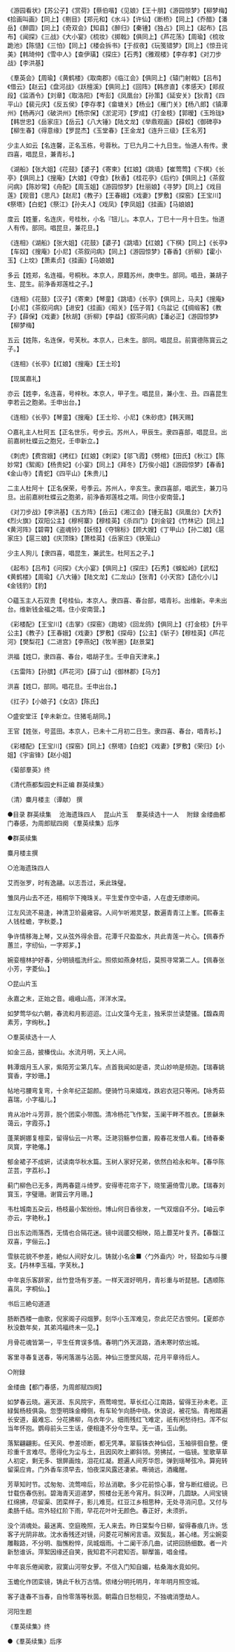 <!-- { "loadSidebar": true } -->
《游园看状》【苏公子】《赏荷》【蔡伯喈】《见娘》【王十朋】《游园惊梦》【柳梦梅】《拾画叫画》【同上】《剔目》【郑元和】《水斗》【许仙】《断桥》【同上】《乔醋》【潘岳】《醉圆》【同上】《奇双会》【知县】《醉归》【秦锺】《独占》【同上】《起布》【吕布】《闻探》《三战》《大小宴》《梳妆》《掷戟》【俱同上】《芦花荡》【周瑜】《梳妆跪池》【陈慥】《三怕》【同上】《楼会拆书》【于叔夜】《玩笺错梦》【同上】《惊丑诧美》【韩琦仲】《雪中人》【查伊璜】《探庄》【石秀】《雅观楼》【李存孝】《对刀步战》【李洪基】

《羣英会》【周瑜】《黄鹤楼》《取南郡》《临江会》【俱同上】《辕门射戟》【吕布】《借云》【赵云】《盘河战》《跃檀溪》【俱同上】《回阵》【韩彦直】《孝感天》【郑叔段】《监酒令》【刘章】《取洛阳》【岑彭】《凤凰台》【孙策】《延安关》【狄青】《四平山》【裴元庆】《反五侯》【李存孝】《畲塘关》【杨业】《雁门关》【杨八郎】《镇潭州》【杨再兴】《破洪州》【杨宗保】《淤泥河》【罗成】《打金枝》【郭暧】《玉玲珑》【韩世忠】《岳家庄》【岳云】《八大锤》【陆文龙】《举鼎观画》【薛蛟】《御碑亭》【柳生春】《得意缘》【罗昆杰】《玉堂春》【王金龙】《连升三级》【王名芳】

少主人如云【名连馨，正名玉栋，号蓉秋。丁巳九月二十九日生。怡道人有传。隶四喜，唱昆旦，兼青衫。】

《湖船》【张大姐】《花鼓》【婆子】《寄柬》【红娘】《跳墙》【崔莺莺】《下棋》《长亭》【俱同上】《搜庵》【大娘】《夺食》【秋香】《桂花亭》《后约》【俱同上】《茶叙问病》【陈妙常】《舟配》【周玉姐】《游园惊梦》【杜丽娘】《寻梦》【同上】《戏目莲》【观音】《思凡》【赵尼】《教子》【王春娥】《戏妻》【罗敷】《探窑》【王宝川】《祭塔》【白蛇】《祭江》【孙夫人】《戏凤》【李凤姐】《挂画》【马娘娘】

度云【姓董，名连庆，号桂秋，小名『钮儿』。本京人，丁巳十一月十日生。怡道人有传。部同。唱昆旦，兼花旦。】

《连相》《湖船》【张大姐】《花鼓》【婆子】《跳墙》【红娘】《下棋》【同上】《长亭》【车奴】《搜庵》【小尼】《茶叙问病》【同上】《游园惊梦》【春香】《折柳》【霍小玉】《上坟》【萧素贞】《挂画》【马娘娘】

多云【姓郑，名连福，号桐秋。本京人，原籍苏州，庚申生。部同。唱丑，兼胡子生、昆生。前浄香郑莲桂之子。】

《连相》《花鼓》【汉子】《寄柬》【琴童】《跳墙》《长亭》【俱同上，马夫】《搜庵》【小尼】《茶叙问病》【进安】《挂画》《昭关》【伍子胥】《乌盆记《【绸缎客】《教子》【薛保】《戏妻》【秋胡】《折柳》【李益】《叙茶问病》【潘必正】《游园惊梦》【柳梦梅】

五云【姓陈，名连保，号芙秋。本京人，已未生。部同。唱昆旦。前寳德陈寳云之子。】

《连相》《长亭》【红娘】《搜庵》【王士珍】

【现属嘉礼】

亦云【姓李，名连喜，号梓秋。本京人，甲子生。唱昆旦，兼小生、丑。四喜昆生李若云之胞弟。壬申出台。】

《连相》《长亭》【琴童】《搜庵》【王士珍、小尼】《朱砂痣》【韩天赐】


○嘉礼主人杜阿五【正名世乐，号步云。苏州人，甲辰生。隶四喜部，唱昆旦。出前嘉树杜蝶云之胞兄，壬申新立。】

《刺虎》【费宫娥】《拷红》【红娘】《刺梁》【邬飞霞】《劈棺》【田氏】《秋江》【陈妙常】《絮阁》【杨贵妃】《小宴》【同上】《拜冬》【万俟小姐】《游园惊梦》【春香】《金山寺》【青蛇】《四平山》【朱贵儿】

二主人杜阿十【正名保荣，号季云。苏州人，辛亥生。隶四喜部，唱武生，兼刀马旦。出前嘉树杜蝶云之胞弟，前浄香郑莲桂之壻。同住小安南营。】

《对刀步战》【李洪基】《五方阵》【岳云】《湘江会》【锺无盐】《凤凰台》【大乔】《烈火旗》【双阳公主】《穆柯寨》【穆桂英】《杀四门》【刘金锭】《竹林记》【同上】《黄河阵》【碧霄】《盗魂铃》【妖怪】《夺锦标》【顾大嫂】《丁甲山》【孙二娘】《扈家庄》【扈三娘】《庆顶珠》【萧桂英】《岳家庄》《铁笼山》

少主人狗儿【隶四喜，唱昆生，兼武生。杜阿五之子。】

《起布》【吕布】《问探》《大小宴》【俱同上】《探庄》【石秀】《蜈蚣岭》【武松】《黄鹤楼》【周瑜】《八大锤》【陆文龙】《二龙山》【张青】《小天宫》【造化小儿】《金钱豹》【豹】


○藴玉主人石双贵【号桂仙，本京人。隶四喜、春台部，唱青衫。出维新。辛未出台。维新钱金福之壻。住小安南营。】

《彩楼配》【王宝川】《击掌》《探窑》《跑坡》《回龙鸽》【俱同上】《打金枝》【升平公主】《教子》【王春娥】《戏妻》【罗敷】《探母》【公主】《斩子》【穆桂英】《芦花河》【樊梨花】《二进宫》【李燕妃】《牧羊圈》【赵景棠】

洪福【姓□，隶四喜、春台，唱胡子生。壬申自天津来。】

《五雷阵》【孙膑】《芦花河》【薛丁山】《御林郡》【马方】

洪喜【姓□，部同。唱花旦。壬申出台。】

《扛子》【小娘子】《女店》【陈氏】


○盛安堂汪【辛未新立。住猪毛胡同。】

王官【姓张，号蓝田。本京人，已未十二月初二日生。隶四喜、春台，唱青衫。】

《彩楼配》【王宝川】《探窑》【同上】《祭塔》【白蛇】《戏妻》【罗敷】《荣归》【小姐】《宇宙锋》【赵小姐】

《菊部羣英》终


《清代燕都梨园史料正编 群英续集》

（清）麋月楼主（谭献） 撰



●目录
群英续集
　沧海遗珠四人
　昆山片玉
　羣英续选十一人
　附録
金缕曲都门春感，为周郎赋四阕
《羣英续集》后序


●群英续集

麋月楼主撰


○沧海遗珠四人

艾而张罗，时有逸翮。以志吾过，釆此珠璧。

雏凤丹山去不还，梧桐华下掩珠关。平生爱作空中语，人在虚无缥缈间。

江左风流不易逢，神清卫玠最雍容。人间乍听湘灵瑟，数遍青青江上峯。【熙春主人钱桂蟾，字秋菱。】

争许情移海上琴，又从弦外得余音。花潭千尺盈盈水，共此青莲一片心。【佩春乔蕙兰，字纫仙，一字郑芗。】

婉娈檀林护好春，分明镜槛洗纤尘。照侬如燕身材后，莫照寻常第二人。【佩春张小芳，字菱仙。】


○昆山片玉

永嘉之末，正始之音。峨峨山高，洋洋水深。

如梦莺华似六朝，春流和月影迢迢。江山文藻今无主，独釆崇兰读楚骚。【馥森周素芳，字绚秋。】


○羣英续选十一人

如金三品，披榛伐山。水流月明，天上人间。

韩潭烟月玉人家，紫陌芳尘第几车。点首我闻如是语，灵山妙响是频迦。【瑞春姚寳香，字妙珊。】

帖地弓腰弯复弯，十余年纪正韶颜。便骑竹马来嬉戏，跌宕衣冠只等闲。【咏秀茹喜瑞，小字福儿。】

肯从冶叶斗芳菲，脱个团栾小带围。清冷杨花飞作絮，玉阑干畔不胜衣。【景龢朱蔼云，字霞芬。】

蓬莱婀娜复檀栾，留得仙云一片寒。泛滟羽觞参位置，殿春花发借人看。【绮春秦凤寳，字艳僊。】

郁金裙子不成姸，试读南华秋水篇。玉树人家好兄弟，依然白袷永和年。【春华陈芷芸，字荔衫。】

蓟门柳色已无多，两两春筵斗绮罗。安得枣花帘子下，晓笙遍倚雪儿歌。【瑞春刘寳玉，字璧珊。谢寳云字月珊。】

韦杜城南五朶云，杨枝最小絮纷纷。博山何日香徐发，一气双烟自不分。【岫云李亦云，字艳秋。】

日出东边雨落西，无情也合隔花迷。镜中润靥交相映，陌上蘼芜叶复齐。【春馥江双喜，字俪云。】

雪肤花貌不参差，絶似人间好女儿。铸就小名金■〈勹外盍内〉叶，轻盈如与斗腰支。【丹林李玉福，字芙秋。】

中年哀乐客辞家，丝竹登场有岁差。一样天涯好明月，青衫重与听琵琶。【遇顺陈喜凤，字桐仙。】

书后三絶句道道

肠断西楼一曲歌，倪家阁子闷烟萝。刻华小玉浑难见，奈此茫茫古恨何。【夏郎亦秋没数年矣，其弟鸿福终未一见。】

月骨花魂皆第一，平生任育误多情。春明门外天涯路，酒未寒时侬出城。

客里寻春复送春，等闲落溷与沾茵。神仙三堕罡风刼，花月平章待后人。


○附録

金缕曲【都门春感，为周郎赋四阕】

如梦春云晓。遍天涯、东风院宇，燕莺啼觉。草长红心江南路，留得王孙未老。正緑鬓杨枝俱袅。忽堕明珠金樽侧，有车轮乍向肠中绕。休浪说，被花恼。青袍踏遍长安道，最难忘、分花拂柳，乌衣年少。细雨残红飞难定，祇有闲愁待扫。浑不似当年怀抱。鹦母前头三生话，便相逢不分今生早。无一语，玉山倒。

落絮翩翩影。任天风、参差顷断，都无凭凖。翠翦铢衣神仙侣，玉袖徘徊自整。便珍重千言难尽。愿得化为尘与土，且因风吹上卿斜领。劳拂拭，一临镜。笙歌草草人初定，剩无多、银屏画烛，泪花红凝。题遍人间芳华怨，弹到瑶琴弦冷。算宛转留渠应肯。门外香车须早去，怕夜深风露还凄紧。嘶骑远，酒纔醒。

芳草知时节。忒匆匆、流莺啼后，珍丛消歇。多少花前惊心事，曾与断红细说。已廿载伤春伤别。碧海青天迢递梦，照楼台无恙今宵月。斜汉畔，几圆缺。人间宝镜红绵拂，尽留渠、团栾样子，影儿难觅。红豆江乡相思种，无处寻消问息。又付与柔肠千结。帘外轻红阶下雨，早花花叶叶无颜色。春正好，未须折。

没个消魂处。最迷离、空庭晚照，无人来去。昨日棠梨今日柳，留得春痕几许。恁客子光阴非故。沈水香残还对镜，问菱花可解闲言语。双鬓乱，甚心绪。芳尘婉娈雕鞍路，不分明、脂憔粉悴，凤城烟雨。十二阑干添几曲，试把回肠细数。者一片新愁谁诉。萍絮因缘还自笑，我知君不问君知否。聊擪笛，唱金缕。

中年哀乐倦闻歌，寂寞山河带女萝。不信入门知自媚，枯桑海水竟如何。

玉蟾化作团栾镜，铸此千秋万古情。侬绪分明托明月，年年明月照空城。

客子逢春不当春，自怜零落等秋茵。朝霜白日愁相见，不独魂消堕劫人。

河阳生题

《羣英续集》终


●《羣英续集》后序

